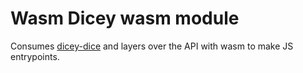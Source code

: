 # Wasm Dicey wasm module
Consumes [dicey-dice](https://github.com/kvsari/dicey-dice) and layers over the API with wasm to make JS entrypoints.

